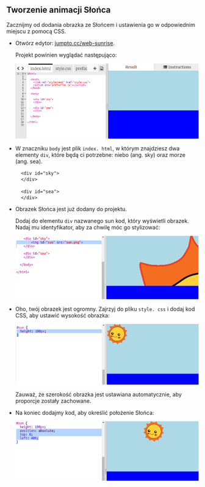 ## Tworzenie animacji Słońca

Zacznijmy od dodania obrazka ze Słońcem i ustawienia go w odpowiednim miejscu z pomocą CSS.

+ Otwórz edytor: <a href="http://jumpto.cc/web-sunrise" target="_blank">jumpto.cc/web-sunrise</a>.
    
    Projekt powinien wyglądać następująco:
    
    ![zrzut ekranu](images/sunrise-starter.png)

+ W znaczniku `body` jest plik `index. html`, w którym znajdziesz dwa elementy `div`, które będą ci potrzebne: niebo (ang. sky) oraz morze (ang. sea).
    
        <div id="sky">
        </div>
        
        <div id="sea">
        </div>
        

+ Obrazek Słońca jest już dodany do projektu.
    
    Dodaj do elementu `div` nazwanego sun kod, który wyświetli obrazek. Nadaj mu identyfikator, aby za chwilę móc go stylizować:
    
    ![zrzut ekranu](images/sunrise-sun-image.png)

+ Oho, twój obrazek jest ogromny. Zajrzyj do pliku `style. css` i dodaj kod CSS, aby ustawić wysokość obrazka:
    
    ![screenshot](images/sunrise-sun-height.png)
    
    Zauważ, że szerokość obrazka jest ustawiana automatycznie, aby proporcje zostały zachowane.

+ Na koniec dodajmy kod, aby określić położenie Słońca:
    
    ![screenshot](images/sunrise-sun-position.png)